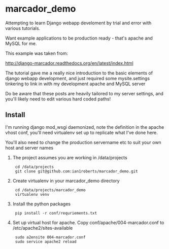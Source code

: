 marcador_demo
=============

Attempting to learn Django webapp develoment by trial and error with various tutorials.

Want example applications to be production ready - that's apache and MySQL for me.

This example was taken from:

http://django-marcador.readthedocs.org/en/latest/index.html

The tutorial gave me a really nice introduction to the basic elements of django webapp development, and just
required some mysite.settings tinkering to link in with my development apache and MySQL server

Do be aware that these posts are heavily tailored to my server settings, and you'll likely need to edit various
hard coded paths!

Install
-------

I'm running django mod_wsgi daemonized, note the definition in the apache vhost conf, you'll need virtualenv
set up to replicate what I've done here.

You'll also need to change the production servername etc to suit your own host and server names


1. The project assumes you are working in /data/projects

        cd /data/projects
        git clone git@github.com:ian1roberts/marcador_demo.git

2. Create virtualenv in your marcador_demo directory 

        cd /data/projects/marcador_demo
        virtualenv venv

3. Install the python packages
 
        pip install -r conf/requriements.txt

4. Set up virtual host for apache. Copy conf/apache/004-marcador.conf to /etc/apache2/sites-available

        sudo a2ensite 004-marcador.conf
        sudo service apache2 reload

